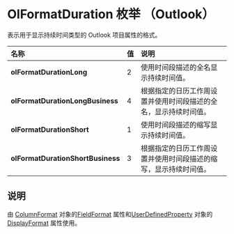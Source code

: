 
# OlFormatDuration 枚举 （Outlook）

表示用于显示持续时间类型的 Outlook 项目属性的格式。



|**名称**|**值**|**说明**|
|:-----|:-----|:-----|
|**olFormatDurationLong**|2|使用时间段描述的全名显示持续时间值。|
|**olFormatDurationLongBusiness**|4|根据指定的日历工作周设置并使用时间段描述的全名，显示持续时间值。|
|**olFormatDurationShort**|1|使用时间段描述的缩写显示持续时间值。|
|**olFormatDurationShortBusiness**|3|根据指定的日历工作周设置并使用时间段描述的缩写，显示持续时间值。|

## 说明

由 [ColumnFormat](acbbdd97-e695-d1e7-c7ba-24f75efbf22c.md) 对象的[FieldFormat](14064b56-65c2-1c7d-1e74-3bfa2d2ccaa7.md) 属性和[UserDefinedProperty](aebe38db-0ff9-79d2-b5a7-751fea7c97f3.md) 对象的[DisplayFormat](f891aa8d-a769-275d-c027-7c5260eafc97.md) 属性使用。

